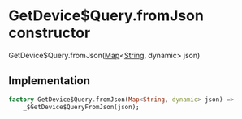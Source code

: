 


# GetDevice$Query.fromJson constructor







GetDevice$Query.fromJson([Map](https://api.dart.dev/stable/2.12.3/dart-core/Map-class.html)&lt;[String](https://api.dart.dev/stable/2.12.3/dart-core/String-class.html), dynamic> json)





## Implementation

```dart
factory GetDevice$Query.fromJson(Map<String, dynamic> json) =>
    _$GetDevice$QueryFromJson(json);
```







